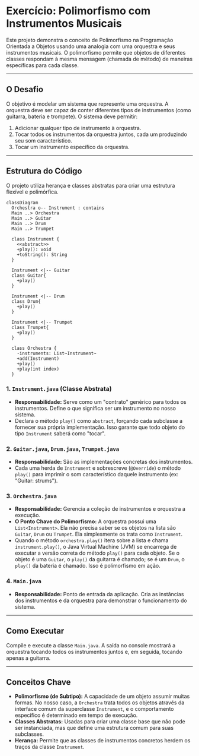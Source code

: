 # Exercício: Polimorfismo com Instrumentos Musicais

Este projeto demonstra o conceito de Polimorfismo na Programação Orientada a Objetos usando uma analogia com uma orquestra e seus instrumentos musicais. O polimorfismo permite que objetos de diferentes classes respondam à mesma mensagem (chamada de método) de maneiras específicas para cada classe.

---

## O Desafio

O objetivo é modelar um sistema que represente uma orquestra. A orquestra deve ser capaz de conter diferentes tipos de instrumentos (como guitarra, bateria e trompete). O sistema deve permitir:

1.  Adicionar qualquer tipo de instrumento à orquestra.
2.  Tocar todos os instrumentos da orquestra juntos, cada um produzindo seu som característico.
3.  Tocar um instrumento específico da orquestra.

---

## Estrutura do Código

O projeto utiliza herança e classes abstratas para criar uma estrutura flexível e polimórfica.

```mermaid
classDiagram
  Orchestra o-- Instrument : contains
  Main ..> Orchestra
  Main ..> Guitar
  Main ..> Drum
  Main ..> Trumpet

  class Instrument {
    <<abstract>>
    +play(): void
    +toString(): String
  }

  Instrument <|-- Guitar
  class Guitar{
    +play()
  }

  Instrument <|-- Drum
  class Drum{
    +play()
  }

  Instrument <|-- Trumpet
  class Trumpet{
    +play()
  }

  class Orchestra {
    -instruments: List~Instrument~
    +add(Instrument)
    +play()
    +play(int index)
  }
```

### 1. `Instrument.java` (Classe Abstrata)

*   **Responsabilidade:** Serve como um "contrato" genérico para todos os instrumentos. Define o que significa ser um instrumento no nosso sistema.
*   Declara o método `play()` como `abstract`, forçando cada subclasse a fornecer sua própria implementação. Isso garante que todo objeto do tipo `Instrument` saberá como "tocar".

### 2. `Guitar.java`, `Drum.java`, `Trumpet.java`

*   **Responsabilidade:** São as implementações concretas dos instrumentos.
*   Cada uma herda de `Instrument` e sobrescreve (`@Override`) o método `play()` para imprimir o som característico daquele instrumento (ex: "Guitar: strums").

### 3. `Orchestra.java`

*   **Responsabilidade:** Gerencia a coleção de instrumentos e orquestra a execução.
*   **O Ponto Chave do Polimorfismo:** A orquestra possui uma `List<Instrument>`. Ela não precisa saber se os objetos na lista são `Guitar`, `Drum` ou `Trumpet`. Ela simplesmente os trata como `Instrument`.
*   Quando o método `orchestra.play()` itera sobre a lista e chama `instrument.play()`, o Java Virtual Machine (JVM) se encarrega de executar a versão correta do método `play()` para cada objeto. Se o objeto é uma `Guitar`, o `play()` da guitarra é chamado; se é um `Drum`, o `play()` da bateria é chamado. Isso é polimorfismo em ação.

### 4. `Main.java`

*   **Responsabilidade:** Ponto de entrada da aplicação. Cria as instâncias dos instrumentos e da orquestra para demonstrar o funcionamento do sistema.

---

## Como Executar

Compile e execute a classe `Main.java`. A saída no console mostrará a orquestra tocando todos os instrumentos juntos e, em seguida, tocando apenas a guitarra.

---

## Conceitos Chave

*   **Polimorfismo (de Subtipo):** A capacidade de um objeto assumir muitas formas. No nosso caso, a `Orchestra` trata todos os objetos através da interface comum da superclasse `Instrument`, e o comportamento específico é determinado em tempo de execução.
*   **Classes Abstratas:** Usadas para criar uma classe base que não pode ser instanciada, mas que define uma estrutura comum para suas subclasses.
*   **Herança:** Permite que as classes de instrumentos concretos herdem os traços da classe `Instrument`.
